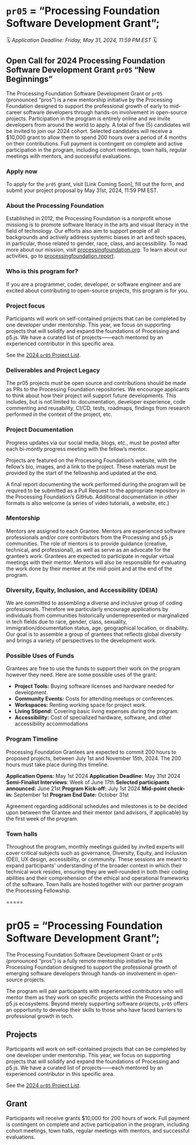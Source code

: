 # `pr05` = “Processing Foundation Software Development Grant”; 

🗓️ _Application Deadline: Friday, May 31, 2024, 11:59 PM EST_ 🗓️

## Open Call for 2024 Processing Foundation Software Development Grant `pr05` “New Beginnings”

The Processing Foundation Software Development Grant or `pr05` (pronounced “pros”) is a new mentorship initiative by the Processing Foundation designed to support the professional growth of early to mid-career software developers through hands-on involvement in open-source projects. Participation in the program is entirely online and we invite developers from around the world to apply. A total of five (5) candidates will be invited to join our 2024 cohort. Selected candidates will receive a $10,000 grant to allow them to spend 200 hours over a period of 4 months on their contributions. Full payment is contingent on complete and active participation in the program, including cohort meetings, town halls, regular meetings with mentors, and successful evaluations.

### Apply now
To apply for the `pr05` grant, visit [Link Coming Soon], fill out the form, and submit your project proposal by May 31st, 2024, 11:59 PM EST.

### About the Processing Foundation
Established in 2012, the Processing Foundation is a nonprofit whose missiong is to promote software literacy in the arts and visual literacy in the field of technology. Our efforts also aim to support people of all backgrounds and actively address systemic biases in art and tech spaces, in particular, those related to gender, race, class, and accessibility. To read more about our mission, visit [processingfoundation.org](http://processingfoundation.org). To learn about our activities, go to [processingfoundation.report](https://processingfoundation.report/).


### Who is this program for?
If you are a programmer, coder, developer, or software engineer and are excited about contributing to open-source projects, this program is for you.

### Project focus
Participants will work on self-contained projects that can be completed by one developer under mentorship. This year, we focus on supporting projects that will solidify and expand the foundations of Processing and p5.js. We have a curated list of projects——each mentored by an experienced contributor in this specific area.

See the [2024 `pr05` Project List](https://github.com/processing/pr05-grant/wiki/2024-Project-List-for-%60pr05%60-=-Processing-Foundation-Software-Development-Grant).


### Deliverables and Project Legacy

The pr05 projects must be open source and contributions should be made as PRs to the Processing Foundation repositories. We encourage applicants to think about how their project will support future developments. This includes, but is not limited to: documentation, developer experience, code commenting and reusability, CI/CD, tests, roadmaps, findings from research performed in the context of the project, etc.


### Project Documentation

Progress updates via our social media, blogs, etc., must be posted after each bi-montly progress meeting with the fellow’s mentor.

Projects are featured on the Processing Foundation’s website, with the fellow’s bio, images, and a link to the project. These materials must be provided by the start of the fellowship and updated at the end.

A final report documenting the work performed during the program will be required to be submitted as a Pull Request to the appropriate repository in the Processing Foundation’s GitHub. Additional documentation in other formats is also welcome (a series of video tutorials, a website, etc.)


### Mentorship

Mentors are assigned to each Grantee. Mentors are experienced software professionals and/or core contributors from the Processing and p5.js communities. The role of mentors is to provide guidance (creative, technical, and professional), as well as serve as an advocate for the grantee’s work. Grantees are expected to participate in regular virtual meetings with their mentor. Mentors will also be responsible for evaluating the work done by their mentee at the mid-point and at the end of the program.


### Diversity, Equity, Inclusion, and Accessibility (DEIA)

We are committed to assembling a diverse and inclusive group of coding professionals. Therefore we particularly encourage applications by individuals from communities historically underrepresented or marginalized in tech fields due to race, gender, class, sexuality, immigration/documentation status, age, geographical location, or disability. Our goal is to assemble a group of grantees that reflects global diversity and brings a variety of perspectives to the development work.


### Possible Uses of Funds

Grantees are free to use the funds to support their work on the program however they need. Here are some possible uses of the grant:

* **Project Tools:** Buying software licenses and hardware needed for development.
* **Community Events:** Costs for attending meetups or conferences.
* **Workspaces:** Renting working space for project work.
* **Living Stipend:** Covering basic living expenses during the program.
* **Accessibility:** Cost of specialized hardware, software, and other accessibility accommodations

### Program Timeline

Processing Foundation Grantees are expected to commit 200 hours to proposed projects, between July 1st and November 15th, 2024. The 200 hours must take place during this timeline.

**Application Opens:** May 1st 2024
**Application Deadline:** May 31st 2024
**Semi-Finalist Interviews**: Week of June 17th
**Selected participants announced:** June 21st
**Program Kick-off:** July 1st 2024
**Mid-point check-in:** September 1st
**Program End Date:** October 31st

Agreement regarding additional schedules and milestones is to be decided upon between the Grantee and their mentor (and advisors, if applicable) by the first week of the program. 

### Town halls
Throughout the program, monthly meetings guided by invited experts will cover critical subjects such as governance, Diversity, Equity, and Inclusion (DEI), UX design, accessibility, or community. These sessions are meant to expand participants' understanding of the broader context in which their technical work resides, ensuring they are well-rounded in both their coding abilities and their comprehension of the ethical and operational frameworks of the software. Town halls are hosted together with our partner program the Processing Fellowship.


=====

# pr05 = “Processing Foundation Software Development Grant”; 

The Processing Foundation Software Development Grant or `pr05` (pronounced “pros”) is a fully remote mentorship initiative by the Processing Foundation designed to support the professional growth of emerging software developers through hands-on involvement in open-source projects. 

The program will pair participants with experienced contributors who will mentor them as they work on specific projects within the Processing and p5.js ecosystems. Beyond merely supporting software projects, `pr05` offers an opportunity to develop their skills to those who have faced barriers to professional growth in tech. 

## Projects
Participants will work on self-contained projects that can be completed by one developer under mentorship. This year, we focus on supporting projects that will solidify and expand the foundations of Processing and p5.js. We have a curated list of projects——each mentored by an experienced contributor in this specific area.

See the [2024 `pr05` Project List](https://github.com/processing/pr05-grant/wiki/2024-Project-List-for-%60pr05%60-=-Processing-Foundation-Software-Development-Grant).



## Grant
Participants will receive grants $10,000 for 200 hours of work. Full payment is contingent on complete and active participation in the program, including cohort meetings, town halls, regular meetings with mentors, and successful evaluations.
